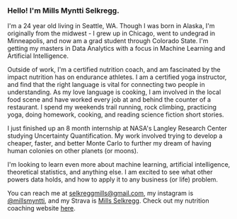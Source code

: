 ### Hello! I'm Mills Myntti Selkregg. 

I'm a 24 year old living in Seattle, WA. Though I was born in Alaska, I'm originally from the midwest - I grew up in Chicago, went to undegrad in Minneapolis, and now am a grad student through Colorado State. I'm getting my masters in Data Analytics with a focus in Machine Learning and Artificial Intelligence.

Outside of work, I'm a certified nutrition coach, and am fascinated by the impact nutrition has on endurance athletes. I am a certified yoga instructor, and find that the right language is vital for connecting two people in understanding. As my love language is cooking, I am involved in the local food scene and have worked every job at and behind the counter of a restaurant. I spend my weekends trail running, rock climbing, practicing yoga, doing homework, cooking, and reading science fiction short stories. 

I just finished up an 8 month internship at NASA's Langley Research Center studying Uncertainty Quantification. My work involved trying to develop a cheaper, faster, and better Monte Carlo to further my dream of having human colonies on other planets (or moons). 

I'm looking to learn even more about machine learning, artificial intelligence, theoretical statistics, and anything else. I am excited to see what other powers data holds, and how to apply it to any business (or life) problem.

You can reach me at selkreggmills@gmail.com, my instagram is [@millsmyntti](https://www.instagram.com/millsmyntti/), and my Strava is [Mills Selkregg](https://www.strava.com/athletes/61002602). 
Check out my nutrition coaching website [here](https://www.mnutritioncoaching.com/). 
